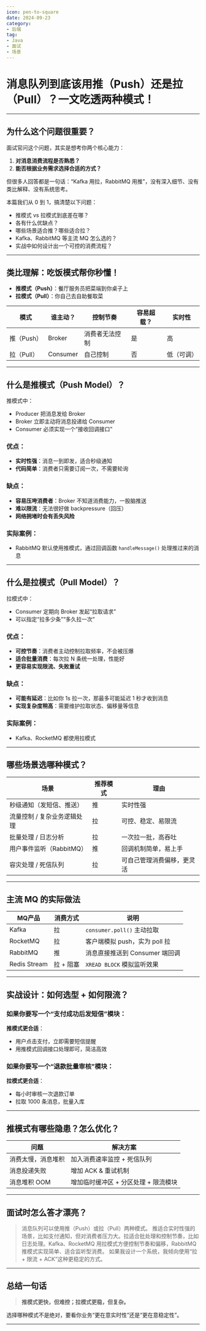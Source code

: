 ```yaml
---
icon: pen-to-square
date: 2024-09-23
category:
- 后端
tag:
- Java
- 面试
- 场景
---
```


# 消息队列到底该用推（Push）还是拉（Pull）？一文吃透两种模式！

---

## 为什么这个问题很重要？

面试官问这个问题，其实是想考你两个核心能力：

1. **对消息消费流程是否熟悉？**
2. **能否根据业务需求选择合适的方式？**

但很多人回答都是一句话：“Kafka 用拉，RabbitMQ 用推”，没有深入细节、没有类比解释、没有系统思考。

本篇我们从 0 到 1，搞清楚以下问题：

* 推模式 vs 拉模式到底差在哪？
* 各有什么优缺点？
* 哪些场景适合推？哪些适合拉？
* Kafka、RabbitMQ 等主流 MQ 怎么选的？
* 实战中如何设计出一个可控的消费流程？

---

## 类比理解：吃饭模式帮你秒懂！

* **推模式（Push）**：餐厅服务员把菜端到你桌子上
* **拉模式（Pull）**：你自己去自助餐取菜

| 模式      | 谁主动？     | 控制节奏    | 容易超载？ | 实时性   |
| ------- | -------- | ------- | ----- | ----- |
| 推（Push） | Broker   | 消费者无法控制 | 是     | 高     |
| 拉（Pull） | Consumer | 自己控制    | 否     | 低（可调） |

---

## 什么是推模式（Push Model）？

推模式中：

* Producer 把消息发给 Broker
* Broker 立即主动将消息投递给 Consumer
* Consumer 必须实现一个“接收回调接口”

### 优点：

* **实时性强**：消息一到即发，适合秒级通知
* **代码简单**：消费者只需要订阅一次，不需要轮询

### 缺点：

* **容易压垮消费者**：Broker 不知道消费能力，一股脑推送
* **难以限流**：无法很好做 backpressure（回压）
* **网络拥堵时会有丢失风险**

### 实际案例：

* RabbitMQ 默认使用推模式，通过回调函数 `handleMessage()` 处理推过来的消息

---

## 什么是拉模式（Pull Model）？

拉模式中：

* Consumer 定期向 Broker 发起“拉取请求”
* 可以指定“拉多少条”“多久拉一次”

### 优点：

* **可控节奏**：消费者主动控制拉取频率，不会被压爆
* **适合批量消费**：每次拉 N 条统一处理，性能好
* **更容易实现限流、失败重试**

### 缺点：

* **可能有延迟**：比如你 1s 拉一次，那最多可能延迟 1 秒才收到消息
* **实现复杂度稍高**：需要维护拉取状态、偏移量等信息

### 实际案例：

* Kafka、RocketMQ 都使用拉模式

---

## 哪些场景选哪种模式？

| 场景               | 推荐模式 | 理由            |
| ---------------- | ---- | ------------- |
| 秒级通知（发短信、推送）     | 推    | 实时性强          |
| 流量控制 / 复杂业务逻辑处理  | 拉    | 可控、稳定、易限流     |
| 批量处理 / 日志分析      | 拉    | 一次拉一批，高吞吐     |
| 用户事件监听（RabbitMQ） | 推    | 回调机制简单，易上手    |
| 容灾处理 / 死信队列      | 拉    | 可自己管理消费偏移，更灵活 |

---

## 主流 MQ 的实际做法

| MQ产品         | 消费方式   | 说明                     |
| ------------ | ------ | ---------------------- |
| Kafka        | 拉      | `consumer.poll()` 主动拉取 |
| RocketMQ     | 拉      | 客户端模拟 push，实为 poll 拉   |
| RabbitMQ     | 推      | 消息直接推送到 Consumer 端回调   |
| Redis Stream | 拉 + 阻塞 | `XREAD BLOCK` 模拟监听效果   |

---

## 实战设计：如何选型 + 如何限流？

### 如果你要写一个“支付成功后发短信”模块：

**推模式更合适**：

* 用户点击支付，立即需要短信提醒
* 用推模式回调接口处理即可，简洁高效

### 如果你要写一个“退款批量审核”模块：

**拉模式更合适**：

* 每小时审核一次退款订单
* 拉取 1000 条消息，批量入库

---

## 推模式有哪些隐患？怎么优化？

| 问题        | 解决方案                  |
| --------- | --------------------- |
| 消费太慢，消息堆积 | 加入消费速率监控 + 死信队列       |
| 消息投递失败    | 增加 ACK & 重试机制         |
| 消息堆积 OOM  | 增加临时缓冲区 + 分区处理 + 限流模块 |

---

## 面试时怎么答才漂亮？

> 消息队列可以使用推（Push）或拉（Pull）两种模式。
> 推适合实时性强的场景，比如支付通知，但对消费者压力大。拉适合批处理和控制节奏，比如日志处理。Kafka、RocketMQ 用拉模式方便控制节奏和偏移，RabbitMQ 推模式实现简单、适合监听型消费。
> 如果我设计一个系统，我倾向使用“拉 + 限流 + ACK”这种更稳定的方式。

---

## 总结一句话

> **推模式更快，但难控；拉模式更稳，但复杂。**

选择哪种模式不是绝对，要看你业务“更在意实时性”还是“更在意稳定性”。

---

